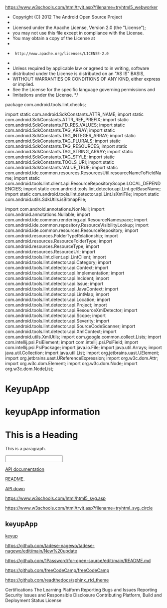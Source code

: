 https://www.w3schools.com/html/tryit.asp?filename=tryhtml5_webworker

 * Copyright (C) 2012 The Android Open Source Project
 *
 * Licensed under the Apache License, Version 2.0 (the "License");
 * you may not use this file except in compliance with the License.
 * You may obtain a copy of the License at
 *
 *      http://www.apache.org/licenses/LICENSE-2.0
 *
 * Unless required by applicable law or agreed to in writing, software
 * distributed under the License is distributed on an "AS IS" BASIS,
 * WITHOUT WARRANTIES OR CONDITIONS OF ANY KIND, either express or implied.
 * See the License for the specific language governing permissions and
 * limitations under the License.
 */

package com.android.tools.lint.checks;

import static com.android.SdkConstants.ATTR_NAME;
import static com.android.SdkConstants.ATTR_REF_PREFIX;
import static com.android.SdkConstants.FD_RES_VALUES;
import static com.android.SdkConstants.TAG_ARRAY;
import static com.android.SdkConstants.TAG_INTEGER_ARRAY;
import static com.android.SdkConstants.TAG_PLURALS;
import static com.android.SdkConstants.TAG_RESOURCES;
import static com.android.SdkConstants.TAG_STRING_ARRAY;
import static com.android.SdkConstants.TAG_STYLE;
import static com.android.SdkConstants.TOOLS_URI;
import static com.android.SdkConstants.VALUE_TRUE;
import static com.android.ide.common.resources.ResourcesUtil.resourceNameToFieldName;
import static com.android.tools.lint.client.api.ResourceRepositoryScope.LOCAL_DEPENDENCIES;
import static com.android.tools.lint.detector.api.Lint.getBaseName;
import static com.android.tools.lint.detector.api.Lint.isXmlFile;
import static com.android.utils.SdkUtils.isBitmapFile;

import com.android.annotations.NonNull;
import com.android.annotations.Nullable;
import com.android.ide.common.rendering.api.ResourceNamespace;
import com.android.ide.common.repository.ResourceVisibilityLookup;
import com.android.ide.common.resources.ResourceRepository;
import com.android.resources.FolderTypeRelationship;
import com.android.resources.ResourceFolderType;
import com.android.resources.ResourceType;
import com.android.resources.ResourceUrl;
import com.android.tools.lint.client.api.LintClient;
import com.android.tools.lint.detector.api.Category;
import com.android.tools.lint.detector.api.Context;
import com.android.tools.lint.detector.api.Implementation;
import com.android.tools.lint.detector.api.Incident;
import com.android.tools.lint.detector.api.Issue;
import com.android.tools.lint.detector.api.JavaContext;
import com.android.tools.lint.detector.api.LintMap;
import com.android.tools.lint.detector.api.Location;
import com.android.tools.lint.detector.api.Project;
import com.android.tools.lint.detector.api.ResourceXmlDetector;
import com.android.tools.lint.detector.api.Scope;
import com.android.tools.lint.detector.api.Severity;
import com.android.tools.lint.detector.api.SourceCodeScanner;
import com.android.tools.lint.detector.api.XmlContext;
import com.android.utils.XmlUtils;
import com.google.common.collect.Lists;
import com.intellij.psi.PsiElement;
import com.intellij.psi.PsiField;
import com.intellij.psi.PsiPackage;
import java.io.File;
import java.util.Arrays;
import java.util.Collection;
import java.util.List;
import org.jetbrains.uast.UElement;
import org.jetbrains.uast.UReferenceExpression;
import org.w3c.dom.Attr;
import org.w3c.dom.Element;
import org.w3c.dom.Node;
import org.w3c.dom.NodeList;
# KeyupApp
<h1>keyupApp information</h1>
<!DOCTYPE html>
<html>
<body>

<h1>This is a Heading</h1>
<p>This is a paragraph.</p>
<input type="keyup">
</body>
</html>



[API documentation](https://markdown-it.github.io/markdown-it/)


         

[README](https://github.com/markdown-it/markdown-it#markdown-it). 

[API down](https://markdown-it.github.io/markdown-it/)

https://www.w3schools.com/html/html5_svg.asp

https://www.w3schools.com/html/tryit.asp?filename=tryhtml_svg_circle

## keyupApp

[keyup](https://github.com/KeyupApp/Odaa/edit/main/Odaa%20branch)

https://github.com/tadese-nagewo/tadese-nagewo/edit/main/New%20update

https://github.com/1Password/for-open-source/edit/main/README.md

https://github.com/freeCodeCamp/freeCodeCamp

https://github.com/readthedocs/sphinx_rtd_theme


Certifications
The Learning Platform
Reporting Bugs and Issues
Reporting Security Issues and Responsible Disclosure
Contributing
Platform, Build and Deployment Status
License
